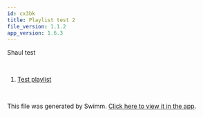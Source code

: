 ```yaml
---
id: cx3bk
title: Playlist test 2
file_version: 1.1.2
app_version: 1.6.3
---
```


<!-- Intro - Do not remove this comment -->
Shaul test

<br/>

<!-- Steps - Do not remove this comment -->
1. [Test playlist](test-playlist.410gn.pl.sw.md)


<br/>

This file was generated by Swimm. [Click here to view it in the app](https://swimm-web-app.web.app/repos/Z2l0aHViJTNBJTNBY3NoYXJwLXNoYXVsLXRlc3QlM0ElM0Fzd2ltbWlv/playlists/cx3bk).
